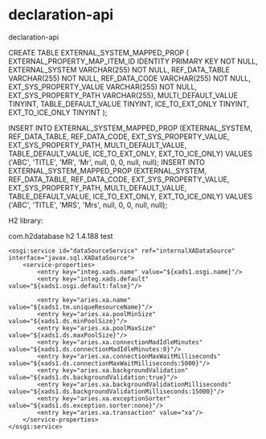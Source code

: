 # declaration-api
declaration-api


CREATE TABLE EXTERNAL_SYSTEM_MAPPED_PROP
(
	EXTERNAL_PROPERTY_MAP_ITEM_ID IDENTITY PRIMARY KEY NOT NULL,
	EXTERNAL_SYSTEM VARCHAR(255) NOT NULL,
	REF_DATA_TABLE VARCHAR(255) NOT NULL,
	REF_DATA_CODE VARCHAR(255) NOT NULL,
	EXT_SYS_PROPERTY_VALUE VARCHAR(255) NOT NULL,
	EXT_SYS_PROPERTY_PATH VARCHAR(255),
	MULTI_DEFAULT_VALUE TINYINT,
	TABLE_DEFAULT_VALUE TINYINT,
	ICE_TO_EXT_ONLY TINYINT,
	EXT_TO_ICE_ONLY TINYINT
);

INSERT INTO EXTERNAL_SYSTEM_MAPPED_PROP (EXTERNAL_SYSTEM, REF_DATA_TABLE, REF_DATA_CODE, EXT_SYS_PROPERTY_VALUE, EXT_SYS_PROPERTY_PATH, MULTI_DEFAULT_VALUE, TABLE_DEFAULT_VALUE, ICE_TO_EXT_ONLY, EXT_TO_ICE_ONLY) VALUES ('ABC', 'TITLE', 'MR', 'Mr', null, 0, 0, null, null);
INSERT INTO EXTERNAL_SYSTEM_MAPPED_PROP (EXTERNAL_SYSTEM, REF_DATA_TABLE, REF_DATA_CODE, EXT_SYS_PROPERTY_VALUE, EXT_SYS_PROPERTY_PATH, MULTI_DEFAULT_VALUE, TABLE_DEFAULT_VALUE, ICE_TO_EXT_ONLY, EXT_TO_ICE_ONLY) VALUES ('ABC', 'TITLE', 'MRS', 'Mrs', null, 0, 0, null, null);



H2 library:

<dependency>
            <groupId>com.h2database</groupId>
            <artifactId>h2</artifactId>
            <version>1.4.188</version>
            <scope>test</scope>
        </dependency>
	
	
	
	
	<osgi:service id="dataSourceService" ref="internalXADataSource" interface="javax.sql.XADataSource">
        <service-properties>
            <entry key="integ.xads.name" value="${xads1.osgi.name}"/>
            <entry key="integ.xads.default" value="${xads1.osgi.default:false}"/>

            <entry key="aries.xa.name" value="${xads1.tm.uniqueResourceName}"/>
            <entry key="aries.xa.poolMinSize" value="${xads1.ds.minPoolSize}"/>
            <entry key="aries.xa.poolMaxSize" value="${xads1.ds.maxPoolSize}"/>
            <entry key="aries.xa.connectionMadIdleMinutes" value="${xads1.ds.connectionMadIdleMinutes:0}"/>
            <entry key="aries.xa.connectionMaxWaitMilliseconds" value="${xads1.ds.connectionMaxWaitMilliseconds:5000}"/>
            <entry key="aries.xa.backgroundValidation" value="${xads1.ds.backgroundValidation:true}"/>
            <entry key="aries.xa.backgroundValidationMilliseconds" value="${xads1.ds.backgroundValidationMilliseconds:15000}"/>
            <entry key="aries.xa.exceptionSorter" value="${xads1.ds.exception.sorter:none}"/>
            <entry key="aries.xa.transaction" value="xa"/>
        </service-properties>
    </osgi:service>

